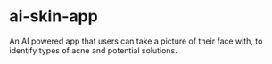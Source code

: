 # ai-skin-app
An AI powered app that users can take a picture of their face with, to identify types of acne and potential solutions. 
